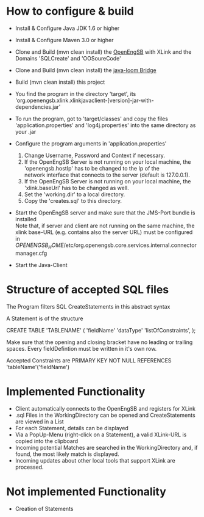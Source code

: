 How to configure & build
==========================
- Install & Configure Java JDK 1.6 or higher

- Install & Configure Maven 3.0 or higher

- Clone and Build (mvn clean install) the [OpenEngSB](https://github.com/openengsb/openengsb-framework) with XLink and the Domains 'SQLCreate' and 'OOSoureCode' 

- Clone and Build (mvn clean install) the [java-loom Bridge](https://github.com/openengsb/loom-java.git)

- Build (mvn clean install) this project

- You find the program in the directory 'target', its 'org.openengsb.xlink.xlinkjavaclient-[version]-jar-with-dependencies.jar'

- To run the program, got to 'target/classes' and copy the files 'application.properties' 
and 'log4j.properties' into the same directory as your .jar

- Configure the program arguments in 'application.properties'<br/>
	1) Change Username, Password and Context if necessary.<br/>
	2) If the OpenEngSB Server is not running on your local machine, the 'openengsb.hostIp' has to be changed to the Ip of the<br/>
	   network interface that connects to the server (default is 127.0.0.1).<br/>
	3) If the OpenEngSB Server is not running on your local machine, the 'xlink.baseUrl' has to be changed as well.<br/>
	4) Set the 'working.dir' to a local directory.<br/>
	5) Copy the 'creates.sql' to this directory.<br/>

- Start the OpenEngSB server and make sure that the JMS-Port bundle is installed<br/>
Note that, if server and client are not running on the same machine, the xlink base-URL (e.g. contains also the server URL) must
be configured in $OPENENGSB_HOME$/etc/org.openengsb.core.services.internal.connectormanager.cfg

- Start the Java-Client

Structure of accepted SQL files
==========================
The Program filters SQL CreateStatements in this abstract syntax

A Statement is of the structure

CREATE TABLE 'TABLENAME'
(
 'fieldName' 'dataType' 'listOfConstraints',
);

Make sure that the opening and closing bracket have no leading or trailing spaces.
Every fieldDefintion must be written in it's own row.

Accepted Constraints are
 PRIMARY KEY
 NOT NULL
 REFERENCES 'tableName'('fieldName')


Implemented Functionality
==========================
- Client automatically connects to the OpenEngSB and registers for XLink
- .sql Files in the WorkingDirectory can be opened and CreateStatements are viewed in a List
- For each Statement, details can be displayed
- Via a PopUp-Menu (right-click on a Statement), a valid XLink-URL is copied into the clipboard
- Incoming potential Matches are searched in the WorkingDirectory and, if found, the most likely match is displayed.
- Incoming updates about other local tools that support XLink are processed. 

Not implemented Functionality
==========================
- Creation of Statements
